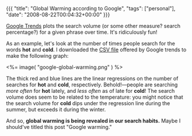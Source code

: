 {{{
  "title": "Global Warming according to Google",
  "tags": ["personal"],
  "date": "2008-08-22T00:04:32+00:00"
}}}

  <a href="http://www.google.com/trends">Google Trends</a> plots the search volume (or some other measure?  search percentage?) for a given phrase over time.  It's ridiculously fun!

As an example, let's look at the number of times people search for the words <b>hot</b> and <b>cold</b>.  I downloaded the <a href='google-global-warming.csv' title='Google Global Warming Data'>CSV file</a> offered by Google trends to make the following graph:

<%= image( "google-global-warming.png" ) %>

The thick red and blue lines are the linear regressions on the number of searches for <b>hot</b> and <b>cold</b>, respectively.  Behold!&mdash;people are searching <i>more often</i> for <b>hot</b> lately, and <i>less often</i> as of late for <b>cold</b>!  The search volume does seem to be related to the temperature: you might notice that the search volume for <b>cold</b> dips under the regression line during the summer, but exceeds it during the winter.

And so, <b>global warming is being revealed in our search habits.</b>  Maybe I should've titled this post "Google warming."


